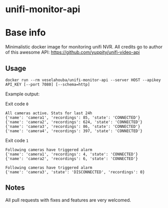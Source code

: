 # unifi-monitor-api
# Base info

Minimalistic docker image for monitoring unifi NVR. All credits go to author of this awesome API:
https://github.com/yuppity/unifi-video-api

## Usage

```
docker run --rm veselahouba/unifi-monitor-api --server HOST --apikey API_KEY [--port 7080] [--schema=http]
```
Example output:

Exit code `0`
```
All cameras active. Stats for last 24h
{'name': 'camera1', 'recordings': 85, 'state': 'CONNECTED'}
{'name': 'camera2', 'recordings': 624, 'state': 'CONNECTED'}
{'name': 'camera3', 'recordings': 86, 'state': 'CONNECTED'}
{'name': 'camera4', 'recordings': 397, 'state': 'CONNECTED'}
```

Exit code `1`

```
Following cameras have triggered alarm
{'name': 'camera1', 'recordings': 4, 'state': 'CONNECTED'}
{'name': 'camera2', 'recordings': 6, 'state': 'CONNECTED'}
```

```
Following cameras have triggered alarm
{'name': 'camera3', 'state': 'DISCONNECTED', 'recordings': 0}
```

## Notes

All pull requests with fixes and features are very welcomed.
